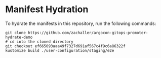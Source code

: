 # Manifest Hydration

To hydrate the manifests in this repository, run the following commands:

```shell
git clone https://github.com/zachaller/argocon-gitops-promoter-hydrate-demo
# cd into the cloned directory
git checkout ef665093aaa49f7327d691af567c4f9c6a86322f
kustomize build ./user-configuration/staging/e2e
```
